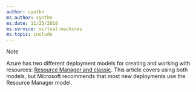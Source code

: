 ```yaml
---
author: cynthn
ms.author: cynthn
ms.date: 11/25/2018
ms.service: virtual-machines
ms.topic: include
---
```

> [!NOTE]
> Azure has two different deployment models for creating and working with resources:  [Resource Manager and classic](/azure/azure-resource-manager/management/deployment-models). This article covers using both models, but Microsoft recommends that most new deployments use the Resource Manager model.
